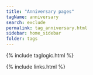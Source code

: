 ```yaml
---
title: "Anniversary pages"
tagName: anniversary
search: exclude
permalink: tag_anniversary.html
sidebar: home_sidebar
folder: tags
---
```

{% include taglogic.html %}

{% include links.html %}
